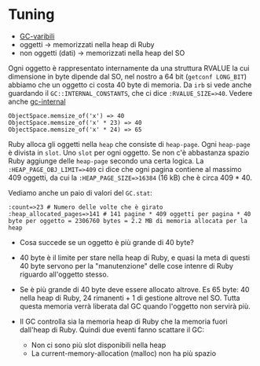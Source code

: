 # Tuning
* [GC-varibili](https://blog.appsignal.com/2021/11/17/practical-garbage-collection-tuning-in-ruby.html)
* oggetti            -> memorizzati nella heap di Ruby
* non oggetti (dati) -> memorizzati nella heap del SO

Ogni oggetto è rappresentato internamente da una struttura RVALUE la cui dimensione in byte dipende dal SO, nel nostro a 64 bit (`getconf LONG_BIT`) abbiamo che un oggetto ci costa 40 byte di memoria.
Da `irb` si vede anche guardando il `GC::INTERNAL_CONSTANTS`, che ci dice `:RVALUE_SIZE=>40`.
Vedere anche [gc-internal](https://jemma.dev/blog/gc-internal)
```
ObjectSpace.memsize_of('x') => 40 
ObjectSpace.memsize_of('x' * 23) => 40
ObjectSpace.memsize_of('x' * 24) => 65
```
Ruby alloca gli oggetti nella `heap` che consiste di `heap-page`. Ogni `heap-page` è divista in `slot`. Uno `slot` per ogni oggetto. Se non c'è abbastanza spazio Ruby aggiunge delle `heap-page` secondo una certa logica.
La `:HEAP_PAGE_OBJ_LIMIT=>409` ci dice che ogni pagina contiene al massimo 409 oggetti, da cui la `:HEAP_PAGE_SIZE=>16384` (16 kB) che è circa 409 * 40.

Vediamo anche un paio di valori del `GC.stat`:
```
:count=>23 # Numero delle volte che è girato                               
:heap_allocated_pages=>141 # 141 pagine * 409 oggetti per pagina * 40 byte per oggetto = 2306760 bytes = 2.2 MB di memoria allocata per la heap
```
* Cosa succede se un oggetto è più grande di 40 byte?
 * 40 byte è il limite per stare nella heap di Ruby, e quasi la meta di questi 40 byte servono per la "manutenzione" delle cose intenre di Ruby riguardo all'oggetto stesso.
 * Se è più grande di 40 byte deve essere allocato altrove. Es 65 byte: 40 nella heap di Ruby, 24 rimanenti + 1 di gestione altrove nel SO. Tutta questa memoria verrà liberata dal GC quando l'oggetto non servirà più.

* Il GC controlla sia la memoria heap di Ruby che la memoria fuori dall'heap di Ruby. Quindi due eventi fanno scattare il GC:
  * Non ci sono più slot disponibili nella heap
  * La current-memory-allocation (malloc) non ha più spazio